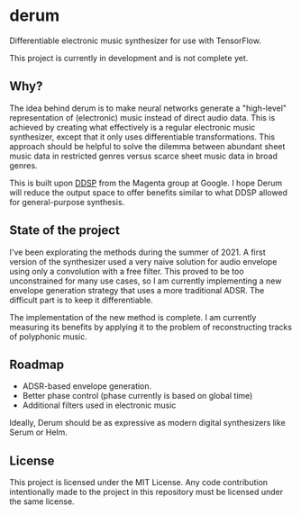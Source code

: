 # derum

Differentiable electronic music synthesizer for use with TensorFlow.

This project is currently in development and is not complete yet.

## Why?

The idea behind derum is to make neural networks generate a "high-level" representation of (electronic) music instead of direct audio data. This is achieved by creating what effectively is a regular electronic music synthesizer, except that it only uses differentiable transformations. This approach should be helpful to solve the dilemma between abundant sheet music data in restricted genres versus scarce sheet music data in broad genres.

This is built upon [DDSP](https://github.com/magenta/ddsp/) from the Magenta group at Google. I hope Derum will reduce the output space to offer benefits similar to what DDSP allowed for general-purpose synthesis.

## State of the project

I've been explorating the methods during the summer of 2021. A first version of the synthesizer used a very naive solution for audio envelope using only a convolution with a free filter. This proved to be too unconstrained for many use cases, so I am currently implementing a new envelope generation strategy that uses a more traditional ADSR. The difficult part is to keep it differentiable.

The implementation of the new method is complete. I am currently measuring its benefits by applying it to the problem of reconstructing tracks of polyphonic music.

## Roadmap

- ADSR-based envelope generation.
- Better phase control (phase currently is based on global time)
- Additional filters used in electronic music

Ideally, Derum should be as expressive as modern digital synthesizers like Serum or Helm.

## License

This project is licensed under the MIT License. Any code contribution intentionally made to the project in this repository must be licensed under the same license.
